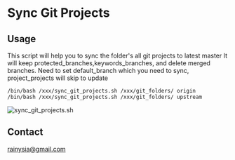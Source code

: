 Sync Git Projects
=========

Usage
--------
This script will help you to sync the folder's all git projects to latest master
It will keep protected_branches,keywords_branches, and delete merged branches.
Need to set default_branch which you need to sync, project_projects will skip to update
```
/bin/bash /xxx/sync_git_projects.sh /xxx/git_folders/ origin
/bin/bash /xxx/sync_git_projects.sh /xxx/git_folders/ upstream
```
![sync_git_projects.sh](https://user-images.githubusercontent.com/1259324/70901054-ff30d500-2034-11ea-8209-03a2de40fefd.png)

Contact
----------------------------------------
<rainysia@gmail.com>


